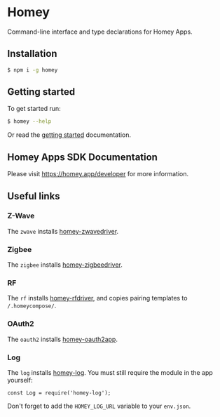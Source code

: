 # Homey

Command-line interface and type declarations for Homey Apps.

## Installation

```bash
$ npm i -g homey
```

## Getting started

To get started run:
```bash
$ homey --help
```

Or read the [getting started](https://apps.developer.homey.app/the-basics/getting-started) documentation.

## Homey Apps SDK Documentation
Please visit https://homey.app/developer for more information.

## Useful links

### Z-Wave
The `zwave` installs [homey-zwavedriver](https://www.npmjs.com/package/homey-zwavedriver).

### Zigbee
The `zigbee` installs [homey-zigbeedriver](https://www.npmjs.com/package/homey-zigbeedriver).

### RF
The `rf` installs [homey-rfdriver](https://www.npmjs.com/package/homey-rfdriver), and copies pairing templates to `/.homeycompose/`.

### OAuth2
The `oauth2` installs [homey-oauth2app](https://github.com/athombv/node-homey-oauth2app).

### Log
The `log` installs [homey-log](https://www.npmjs.com/package/homey-log). You must still require the module in the app yourself:

```
const Log = require('homey-log');
```

Don't forget to add the `HOMEY_LOG_URL` variable to your `env.json`.
